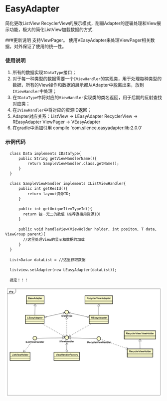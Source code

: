 # EasyAdapter
简化更改ListView RecyclerView的展示模式，削弱Adapter的逻辑处理和View展示功能，极大的简化ListView加载数据的方式.

###更新说明
支持ViewPager。 使用VEasyAdapter来处理ViewPager相关数据，对外保证了使用的统一性。

### 使用说明
  1. 所有的数据实现`IDataType`接口；     
  2. 对于每一种类型的数据需要一个`IViewHandler`的实现类，用于处理每种类型的数据，所有的View操作和数据的展示都从Adapter中脱离出来，放到`IViewHandler`中处理；
  3. 在`IDataType`中将对应的`ViewHandler`实现类的类名返回，用于后期的反射查找对应类；
  4. 在`IViewHandler`中将对应的资源ID返回；
  5. Adapter对应关系：ListView -> LEasyAdapter RecyclerView -> REasyAdapter ViewPager -> VEasyAdapter 
  5. 在gradle中添加引用 compile 'com.silence.easyadapter:lib:2.0.0'
  
### 示例代码
  ```
    class Data implements IDataType{
        public String getViewHandlerName(){
            return SampleViewHandler.class.getName();    
        }
    }
    
    class SampleViewHandler implements IListViewHandler{
        public int getResId(){
            return layout资源ID;
        }
        
        public int getUniqueItemTypeId(){
          return 独一无二的数值（推荐直接用资源ID）
        }
        
        public void handleView(ViewHolder holder, int positon, T data, ViewGroup parent){
          //这里处理View的显示和数据的加载
        }
    }
    
    List<Data> dataList = //这里获取数据
    
    listview.setAdapter(new LEasyAdapter(dataList));
    
    搞定！！！
  
  ```
  

![](https://github.com/wangsai-silence/EasyAdapter/blob/master/Class%20Diagram.png)
